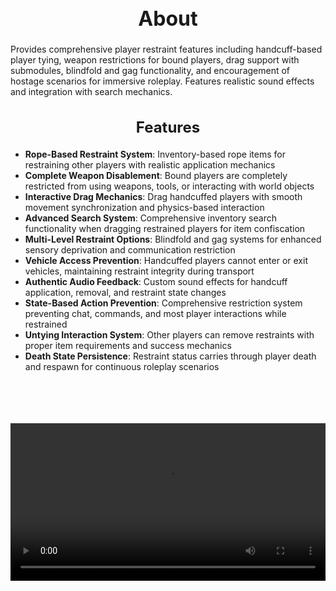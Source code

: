 <h1 style="text-align:center; font-size:2rem; font-weight:bold;">About</h1>

Provides comprehensive player restraint features including handcuff-based player tying, weapon restrictions for bound players, drag support with submodules, blindfold and gag functionality, and encouragement of hostage scenarios for immersive roleplay. Features realistic sound effects and integration with search mechanics.

<h2 style="text-align:center; font-size:1.5rem; font-weight:bold;">Features</h2>

- **Rope-Based Restraint System**: Inventory-based rope items for restraining other players with realistic application mechanics
- **Complete Weapon Disablement**: Bound players are completely restricted from using weapons, tools, or interacting with world objects
- **Interactive Drag Mechanics**: Drag handcuffed players with smooth movement synchronization and physics-based interaction
- **Advanced Search System**: Comprehensive inventory search functionality when dragging restrained players for item confiscation
- **Multi-Level Restraint Options**: Blindfold and gag systems for enhanced sensory deprivation and communication restriction
- **Vehicle Access Prevention**: Handcuffed players cannot enter or exit vehicles, maintaining restraint integrity during transport
- **Authentic Audio Feedback**: Custom sound effects for handcuff application, removal, and restraint state changes
- **State-Based Action Prevention**: Comprehensive restriction system preventing chat, commands, and most player interactions while restrained
- **Untying Interaction System**: Other players can remove restraints with proper item requirements and success mechanics
- **Death State Persistence**: Restraint status carries through player death and respawn for continuous roleplay scenarios

<br><br>

<p align="center">
  <video width="1200" style="max-width:100%; margin-bottom: 40px; margin-top: 20px;" controls>
    <source src="https://bleonheart.github.io/assets/docs/handcuffs.mp4" type="video/mp4">
    Your browser does not support the video tag.
  </video>
</p>

<br><br>
